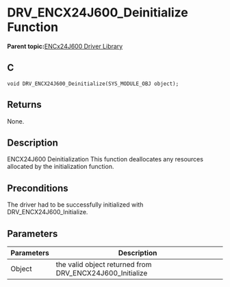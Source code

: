 # DRV\_ENCX24J600\_Deinitialize Function

**Parent topic:**[ENCx24J600 Driver Library](GUID-F35BADF5-5469-4970-B3C5-52AB1E2287AB.md)

## C

```
void DRV_ENCX24J600_Deinitialize(SYS_MODULE_OBJ object); 
```

## Returns

None.

## Description

ENCX24J600 Deinitialization This function deallocates any resources allocated by the initialization function.

## Preconditions

The driver had to be successfully initialized with DRV\_ENCX24J600\_Initialize.

## Parameters

|Parameters|Description|
|----------|-----------|
|Object|the valid object returned from DRV\_ENCX24J600\_Initialize|

